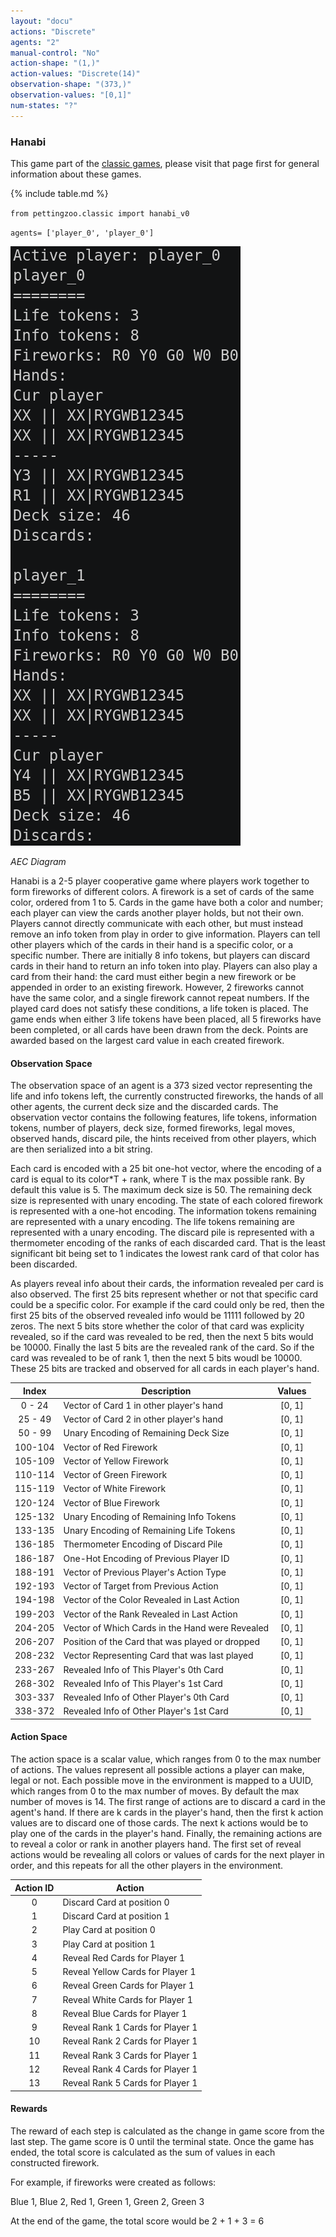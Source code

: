 ```yaml
---
layout: "docu"
actions: "Discrete"
agents: "2"
manual-control: "No"
action-shape: "(1,)"
action-values: "Discrete(14)"
observation-shape: "(373,)"
observation-values: "[0,1]"
num-states: "?"
---
```


### Hanabi

This game part of the [classic games](../classic), please visit that page first for general information about these games.

{% include table.md %}


`from pettingzoo.classic import hanabi_v0`

`agents= ['player_0', 'player_0']`

![](classic_hanabi.gif)

*AEC Diagram*

Hanabi is a 2-5 player cooperative game where players work together to form fireworks of different colors. A firework is a set of cards of the same color, ordered from 1 to 5. Cards in the game have both a color and number; each player can view the cards another player holds, but not their own. Players cannot directly communicate with each other, but must instead remove an info token from play in order to give information. Players can tell other players which of the cards in their hand is a specific color, or a specific number. There are initially 8 info tokens, but players can discard cards in their hand to return an info token into play. Players can also play a card from their hand: the card must either begin a new firework or be appended in order to an existing firework. However, 2 fireworks cannot have the same color, and a single firework cannot repeat numbers. If the played card does not satisfy these conditions, a life token is placed. The game ends when either 3 life tokens have been placed, all 5 fireworks have been completed, or all cards have been drawn from the deck. Points are awarded based on the largest card value in each created firework.

#### Observation Space

The observation space of an agent is a 373 sized vector representing the life and info tokens left, the currently constructed fireworks, the hands of all other agents, the current deck size and the discarded cards. The observation vector contains the following features, life tokens, information tokens, number of players, deck size, formed fireworks, legal moves, observed hands, discard pile, the hints received from other players, which are then serialized into a bit string.

Each card is encoded with a 25 bit one-hot vector, where the encoding of a card is equal to its color*T + rank, where T is the max possible rank. By default this value is 5. The maximum deck size is 50. The remaining deck size is represented with unary encoding. The state of each colored firework is represented with a one-hot encoding. The information tokens remaining are represented with a unary encoding. The life tokens remaining are represented with a unary encoding. The discard pile is represented with a thermometer encoding of the ranks of each discarded card. That is the least significant bit being set to 1 indicates the lowest rank card of that color has been discarded. 

As players reveal info about their cards, the information revealed per card is also observed. The first 25 bits represent whether or not that specific card could be a specific color. For example if the card could only be red, then the first 25 bits of the observed revealed info would be 11111 followed by 20 zeros. The next 5 bits store whether the color of that card was explicity revealed, so if the card was revealed to be red, then the next 5 bits would be 10000. Finally the last 5 bits are the revealed rank of the card. So if the card was revealed to be of rank 1, then the next 5 bits woudl be 10000. These 25 bits are tracked and observed for all cards in each player's hand.

|  Index  | Description                                     |  Values  |
|:-------:|-------------------------------------------------|:--------:|
|  0 - 24 | Vector of Card 1 in other player's hand         |  [0, 1]  |
| 25 - 49 | Vector of Card 2 in other player's hand         |  [0, 1]  |
| 50 - 99 | Unary Encoding of Remaining Deck Size           |  [0, 1]  |
| 100-104 | Vector of Red Firework                          |  [0, 1]  |
| 105-109 | Vector of Yellow Firework                       |  [0, 1]  |
| 110-114 | Vector of Green Firework                        |  [0, 1]  |
| 115-119 | Vector of White Firework                        |  [0, 1]  |
| 120-124 | Vector of Blue Firework                         |  [0, 1]  |
| 125-132 | Unary Encoding of Remaining Info Tokens         |  [0, 1]  |
| 133-135 | Unary Encoding of Remaining Life Tokens         |  [0, 1]  |
| 136-185 | Thermometer Encoding of Discard Pile            |  [0, 1]  |
| 186-187 | One-Hot Encoding of Previous Player ID          |  [0, 1]  |
| 188-191 | Vector of Previous Player's Action Type         |  [0, 1]  |
| 192-193 | Vector of Target from Previous Action           |  [0, 1]  |
| 194-198 | Vector of the Color Revealed in Last Action     |  [0, 1]  |
| 199-203 | Vector of the Rank Revealed in Last Action      |  [0, 1]  |
| 204-205 | Vector of Which Cards in the Hand were Revealed |  [0, 1]  |
| 206-207 | Position of the Card that was played or dropped |  [0, 1]  |
| 208-232 | Vector Representing Card that was last played   |  [0, 1]  |
| 233-267 | Revealed Info of This Player's 0th Card         |  [0, 1]  |
| 268-302 | Revealed Info of This Player's 1st Card         |  [0, 1]  |
| 303-337 | Revealed Info of Other Player's 0th Card        |  [0, 1]  |
| 338-372 | Revealed Info of Other Player's 1st Card        |  [0, 1]  |




#### Action Space

The action space is a scalar value, which ranges from 0 to the max number of actions. The values represent all possible actions a player can make, legal or not. Each possible move in the environment is mapped to a UUID, which ranges from 0 to the max number of moves. By default the max number of moves is 14. The first range of actions are to discard a card in the agent's hand. If there are k cards in the player's hand, then the first k action values are to discard one of those cards. The next k actions would be to play one of the cards in the player's hand. Finally, the remaining actions are to reveal a color or rank in another players hand. The first set of reveal actions would be revealing all colors or values of cards for the next player in order, and this repeats for all the other players in the environment.

| Action ID | Action                                                      |
|:---------:|-------------------------------------------------------------|
|     0     | Discard Card at position 0                                  |
|     1     | Discard Card at position 1                                  |
|     2     | Play Card at position 0                                     |
|     3     | Play Card at position 1                                     |
|     4     | Reveal Red Cards for Player 1                               |
|     5     | Reveal Yellow Cards for Player 1                            |
|     6     | Reveal Green Cards for Player 1                             |
|     7     | Reveal White Cards for Player 1                             |
|     8     | Reveal Blue Cards for Player 1                              |
|     9     | Reveal Rank 1 Cards for Player 1                            |
|    10     | Reveal Rank 2 Cards for Player 1                            |
|    11     | Reveal Rank 3 Cards for Player 1                            |
|    12     | Reveal Rank 4 Cards for Player 1                            |
|    13     | Reveal Rank 5 Cards for Player 1                            |

#### Rewards

The reward of each step is calculated as the change in game score from the last step. The game score is 0 until the terminal state. Once the game has ended, the total score is calculated as the sum of values in each constructed firework.

For example, if fireworks were created as follows:

Blue 1, Blue 2, Red 1, Green 1, Green 2, Green 3

At the end of the game, the total score would be 2 + 1 + 3 = 6
